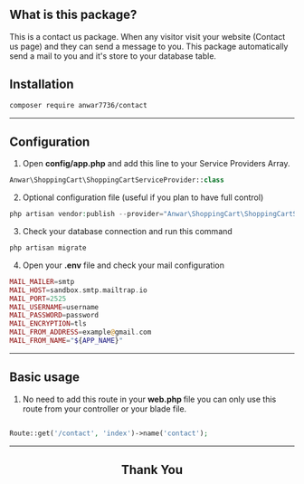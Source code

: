 ## What is this package?
This is a contact us package. When any visitor visit your website (Contact us page) and they can send a message to you. This package automatically send a mail to you and it's store to your database table.

## Installation

```sh
composer require anwar7736/contact
```
---
## Configuration
1. Open <b>config/app.php</b> and add this line to your Service Providers Array. 
```php
Anwar\ShoppingCart\ShoppingCartServiceProvider::class
```
2. Optional configuration file (useful if you plan to have full control)

```php
php artisan vendor:publish --provider="Anwar\ShoppingCart\ShoppingCartServiceProvider"
```
3. Check your database connection and run this command
```sh
php artisan migrate
```
4. Open your <b>.env</b>  file and check your mail configuration
```php
MAIL_MAILER=smtp
MAIL_HOST=sandbox.smtp.mailtrap.io
MAIL_PORT=2525
MAIL_USERNAME=username
MAIL_PASSWORD=password
MAIL_ENCRYPTION=tls
MAIL_FROM_ADDRESS=example@gmail.com
MAIL_FROM_NAME="${APP_NAME}"
```
---
## Basic usage
1. No need to add this route in your <b> web.php </b> file
you can only use this route from your controller or your blade file.
```php 

Route::get('/contact', 'index')->name('contact');

```
---

## <center> Thank You </center>